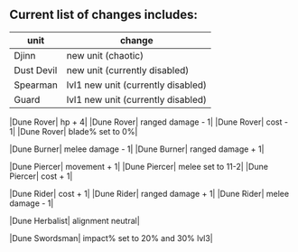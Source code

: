 ## Current list of changes includes:

|unit   |change   |
|-------|-------|
|Djinn| new unit (chaotic)|
|Dust Devil| new unit (currently disabled)|
|Spearman| lvl1 new unit (currently disabled)|
|Guard| lvl1 new unit (currently disabled)|

|Dune Rover| hp + 4| 
|Dune Rover| ranged damage - 1|
|Dune Rover| cost - 1| 
|Dune Rover| blade% set to 0%|

|Dune Burner| melee damage - 1|
|Dune Burner| ranged damage + 1|

|Dune Piercer| movement + 1|
|Dune Piercer| melee set to 11-2|
|Dune Piercer| cost + 1|

|Dune Rider| cost + 1|
|Dune Rider| ranged damage + 1|
|Dune Rider| melee damage - 1|

|Dune Herbalist| alignment neutral|

|Dune Swordsman| impact% set to 20% and 30% lvl3|
